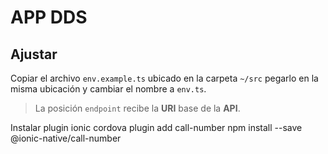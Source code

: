 # APP DDS

## Ajustar
Copiar el archivo `env.example.ts` ubicado en la carpeta `~/src` pegarlo en la misma ubicación y cambiar el nombre a `env.ts`.

> La posición `endpoint` recibe la **URI** base de la **API**.

Instalar plugin
ionic cordova plugin add call-number
npm install --save @ionic-native/call-number
